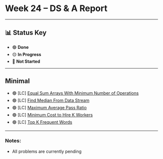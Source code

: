 # Week 24 – DS & A Report  
---

## 📊 Status Key  
- 🟢 **Done**  
- 🟡 **In Progress**  
- 🔴 **Not Started**  

---

## **Minimal** 
* 🟢 [LC] [Equal Sum Arrays With Minimum Number of Operations](https://leetcode.com/problems/equal-sum-arrays-with-minimum-number-of-operations/)
* 🟢 [LC] [Find Median From Data Stream](https://leetcode.com/problems/find-median-from-data-stream/)
* 🟢 [LC] [Maximum Average Pass Ratio](https://leetcode.com/problems/maximum-average-pass-ratio/)
* 🟢 [LC] [Minimum Cost to Hire K Workers](https://leetcode.com/problems/minimum-cost-to-hire-k-workers/)
* 🟢 [LC] [Top K Frequent Words](https://leetcode.com/problems/top-k-frequent-words/)

---

### Notes:
- All problems are currently pending
